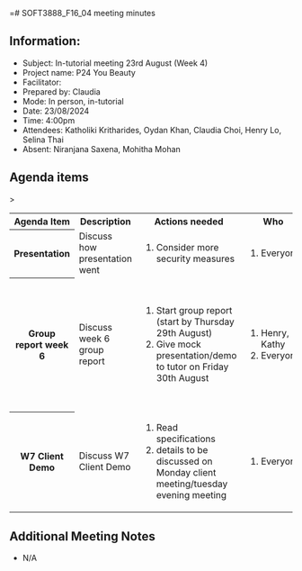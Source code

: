 =# SOFT3888_F16_04 meeting minutes

## Information:
- Subject: In-tutorial meeting 23rd August (Week 4)
- Project name: P24 You Beauty
- Facilitator: 
- Prepared by: Claudia
- Mode: In person, in-tutorial
- Date: 23/08/2024
- Time: 4:00pm
- Attendees: Katholiki Kritharides, Oydan Khan, Claudia Choi, Henry Lo, Selina Thai
- Absent: Niranjana Saxena, Mohitha Mohan

## Agenda items

<table>

<tr>
    <th> Agenda Item </th>
    <th> Description </th>
    <th> Actions needed</th>
    <th> Who </th>>
    <th> Notes/Decisions </th>
</tr>

<tr>
    <th> Presentation</th>
    <td> Discuss how presentation went</td>
    <td><ol>
        <li>Consider more security measures</li>
    </ol>
    </td>
    <td><ol>
        <li>Everyone</li>
    </ol>
    </td>
    <td></td>
</tr>

<tr>
    <th> Group report week 6</th>
    <td> Discuss week 6 group report </td>
    <td><ol>
        <li>Start group report (start by Thursday 29th August)</li>
        <li>Give mock presentation/demo to tutor on Friday 30th August</li>
    </ol>
    </td>
    <td><ol>
        <li>Henry, Kathy</li>
        <li>Everyone</li>
    </ol>
    </td>
    <td><ul>
        <li>Introduction includes stakeholders</li>
        <li>Tutor has more details in another set of slides</li>
        <li>Oydan has photos of all the slides</li>
    </ul>
    </td>
</tr>




<tr>
    <th> W7 Client Demo </th>
    <td> Discuss W7 Client Demo </td>
    <td><ol>
        <li>Read specifications</li>
        <li>details to be discussed on Monday client meeting/tuesday evening meeting</li>
    </ol>
    </td>
    <td><ol>
        <li>Everyone</li>
    </ol>
    </td>
    <td></td>
</tr>


</table>

## Additional Meeting Notes
- N/A

